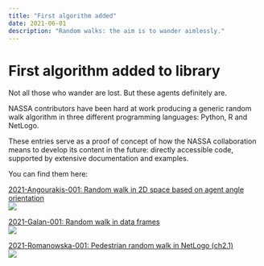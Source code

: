 ```yaml
---
title: "First algorithm added"
date: 2021-06-01
description: "Random walks: the aim is to wander aimlessly."
---
```

# First algorithm added to library
Not all those who wander are lost. But these agents definitely are.

NASSA contributors have been hard at work producing a generic random walk algorithm in three different programming languages: Python, R and NetLogo. 

These entries serve as a proof of concept of how the NASSA collaboration means to develop its content in the future: directly accessible code, supported by extensive documentation and examples.

You can find them here:

<p>
    <a href="https://github.com/Archaeology-ABM/NASSA-modules/tree/main/2021-Angourakis-001" target="_blank">2021-Angourakis-001: Random walk in 2D space based on agent angle orientation</a>
    <br>
    <img src="https://github.com/Archaeology-ABM/NASSA-modules/raw/main/2021-Angourakis-001/python_implementation/documentation/randomWalk_v01_plot.png"/>
</p>

<p>
    <a href="https://github.com/Archaeology-ABM/NASSA-modules/tree/main/2021-Galan-001" target="_blank">2021-Galan-001: Random walk in data frames</a>
    <br>
    <img src="https://github.com/Archaeology-ABM/NASSA-modules/raw/main/2021-Galan-001/r_implementation/2D-Random-walk_files/figure-html/sequential-2Dcontinuous-1.png"/>
</p>

<p>
    <a href="https://github.com/Archaeology-ABM/NASSA-modules/tree/main/2021-Romanowska-001" target="_blank">2021-Romanowska-001: Pedestrian random walk in NetLogo (ch2.1)</a>
    <br>
    <img src="https://github.com/Archaeology-ABM/NASSA-modules/raw/main/2021-Romanowska-001/netlogo_implementation/documentation/ch2.1_pedestrian%20interface.png"/>
</p>
